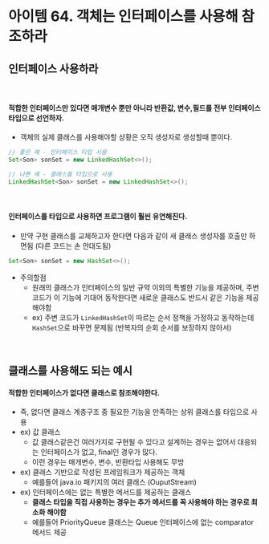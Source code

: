 # 아이템 64. 객체는 인터페이스를 사용해 참조하라

## 인터페이스 사용하라

<br/>

#### **적합한 인터페이스만 있다면 매개변수 뿐만 아니라 반환값, 변수,필드를 전부 인터페이스 타입으로 선언하자.**

- 객체의 실제 클래스를 사용해야할 상황은 오직 생성자로 생성할때 뿐이다.

```java
// 좋은 예 - 인터페이스 타입 사용
Set<Son> sonSet = new LinkedHashSet<>();

// 나쁜 예 - 클래스를 타입으로 사용
LinkedHashSet<Son> sonSet = new LinkedHashSet<>();
```

<br/>

#### **인터페이스를 타입으로 사용하면 프로그램이 훨씬 유연해진다.**

- 만약 구현 클래스를 교체하고자 한다면 다음과 같이 새 클래스 생성자를 호출만 하면됨 (다른 코드는 손 안대도됨)

```java
Set<Son> sonSet = new HashSet<>();
```

- 주의할점
    - 원래의 클래스가 인터페이스의 일반 규약 이외의 특별한 기능을 제공하며, 주변 코드가 이 기능에 기대어 동작한다면 새로운 클래스도 반드시 같은 기능을 제공해야함
    - ex) 주변 코드가 `LinkedHashSet`이 따르는 순서 정책을 가정하고 동작하는데 `HashSet`으로 바꾸면 문제됨 (반복자의 순회 순서를 보장하지 않아서)

<br/>

## 클래스를 사용해도 되는 예시

#### 적합한 인터페이스가 없다면 클래스로 참조해야한다.

- 즉, 없다면 클래스 계층구조 중 필요한 기능을 만족하는 상위 클래스를 타입으로 사용
- ex) 값 클래스
    - 값 클래스같은건 여러가지로 구현될 수 있다고 설계하는 경우는 없어서 대응되는 인터페이스가 없고, final인 경우가 많다.
    - 이런 경우는 매개변수, 변수, 반환타입 사용해도 무방
- ex) 클래스 기반으로 작성된 프레임워크가 제공하는 객체
    - 예를들어 java.io 패키지의 여러 클래스 (OuputStream)
- ex) 인터페이스에는 없는 특별한 메서드를 제공하는 클래스
    - **클래스 타입을 직접 사용하는 경우는 추가 메서드를 꼭 사용해야 하는 경우로 최소화 해야함**
    - 예를들어 PriorityQueue 클래스는 Queue 인터페이스에 없는 comparator 메서드 제공